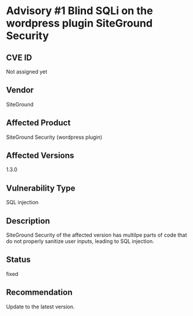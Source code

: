 # Advisory #1 Blind SQLi on the wordpress plugin SiteGround Security
## CVE ID
Not assigned yet
## Vendor
SiteGround
## Affected Product
SiteGround Security (wordpress plugin)
## Affected Versions
1.3.0
## Vulnerability Type
SQL injection
## Description
SiteGround Security of the affected version has multilpe parts of code that do not properly sanitize user inputs, leading to SQL injection.
## Status
fixed
## Recommendation
Update to the latest version.
